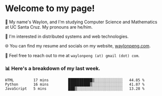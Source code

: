 # Welcome to my page! 

👋 My name's Waylon, and I'm studying Computer Science and Mathematics at UC Santa Cruz. My pronouns are he/him. 

💭 I'm interested in distributed systems and web technologies.

🌐 You can find my resume and socials on my website, [waylonpeng.com](https://www.waylonpeng.com).

📧 Feel free to reach out to me at `waylonpeng (at) gmail (dot) com`.

### 📊 Here's a breakdown of my last week.

<!--START_SECTION:waka-->

```text
HTML         17 mins         ███████████▒░░░░░░░░░░░░░   44.85 %
Python       16 mins         ██████████▒░░░░░░░░░░░░░░   41.87 %
JavaScript   5 mins          ███▒░░░░░░░░░░░░░░░░░░░░░   13.28 %
```

<!--END_SECTION:waka-->
